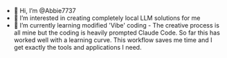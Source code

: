 - 👋 Hi, I’m @Abbie7737
- 👀 I’m interested in creating completely local LLM solutions for me
- 🌱 I’m currently learning modified 'Vibe' coding - The creative process is all mine but the coding is heavily prompted Claude Code. So far this has worked well with a learning curve. This workflow saves me time and I get exactly the tools and applications I need.

<!---
Abbie7737/Abbie7737 is a ✨ special ✨ repository because its `README.md` (this file) appears on your GitHub profile.
You can click the Preview link to take a look at your changes.
--->
